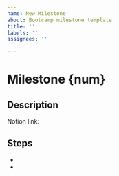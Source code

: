 ```yaml
---
name: New Milestone
about: Bootcamp milestone template
title: ''
labels: ''
assignees: ''

---
```


# Milestone {num}

## Description

Notion link:

## Steps
 - 
 -

